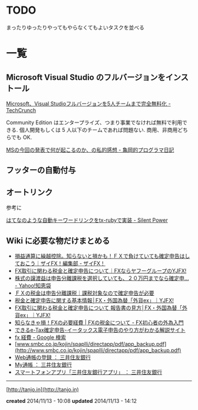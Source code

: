 # TODO

まったりゆったりやってもやらなくてもよいタスクを並べる

# 一覧

## Microsoft Visual Studio のフルバージョンをインストール

[Microsoft、Visual Studioフルバージョンを5人チームまで完全無料化 - TechCrunch](http://jp.techcrunch.com/2014/11/13/20141110spacex-will-announce-micro-satellites-for-low-cost-internet-within-three-months-2/)

Community Edition はエンタープライズ、つまり事業でなければ無料で利用できる.
個人開発もしくは 5 人以下のチームであれば問題ない.
商用、非商用どちらでも OK.

[MSの今回の発表で何が起こるのか、の私的感想 - 亀岡的プログラマ日記](http://posaune.hatenablog.com/entry/2014/11/13/090602)

## フッターの自動付与

## オートリンク

参考に

[はてなのような自動キーワードリンクをtx-rubyで実装 - Silent Power](http://silentpower2.blogspot.jp/2009/08/tx-ruby.html)

## Wiki に必要な物だけまとめる

- [損益通算に繰越控除。知らないと損かも！ＦＸで負けていても確定申告はしておこう｜ザイFX！編集部 - ザイFX！](http://zai.diamond.jp/articles/-/157616?page=2)
- [FX取引に関わる税金と確定申告について｜FXならヤフーグループのYJFX!](http://www.yjfx.jp/tax/)
- [株式の譲渡益は申告分離課税を選択していても、２０万円までなら確定申... - Yahoo!知恵袋](http://detail.chiebukuro.yahoo.co.jp/qa/question_detail/q1379238198)
- [ＦＸの税金は申告分離課税｜課税対象なので確定申告が必要](http://www.lfx.jp/tax.html)
- [税金と確定申告に関する基本情報│FX・外国為替「外貨ex」｜YJFX!](http://www.yjfx.jp/tax/basic.html)
- [FX取引に関わる税金と確定申告について 報告書の見方│FX・外国為替「外貨ex」｜YJFX!](http://www.yjfx.jp/gaikaex/information/tax/report.html#2)
- [知らなきゃ損！FXの必要経費 | FXの税金について - FX初心者の外為入門](http://mituwasou.com/fx-tax/fx-hituyou_keihi.html)
- [できるe-Tax確定申告-イータックス電子申告のやり方がわかる解説サイト](http://www.dekiru-online.jp/)
- [fx 経費 - Google 検索](https://www.google.co.jp/search?q=fx+%E7%B5%8C%E8%B2%BB&oq=fx+%E7%B5%8C%E8%B2%BB&aqs=chrome..69i57j0l5.2062j0j7&sourceid=chrome&es_sm=91&ie=UTF-8&qscrl=1)
- [www.smbc.co.jp/kojin/spaplli/directapp/pdf/app_backup.pdf](http://www.smbc.co.jp/kojin/spaplli/directapp/pdf/app_backup.pdf)
- [Web通帳の登録 ： 三井住友銀行](http://www.smbc.co.jp/kojin/direct/webtsucho/touroku/index.html)
- [My通帳 ： 三井住友銀行](http://www.smbc.co.jp/smartphone/service/directapp/help06.html)
- [スマートフォンアプリ「三井住友銀行アプリ」 ： 三井住友銀行](http://www.smbc.co.jp/kojin/spaplli/directapp/)

---

[http://tanjo.in](http://tanjo.in)

**created** 2014/11/13 - 10:08
**updated** 2014/11/13 - 14:12
